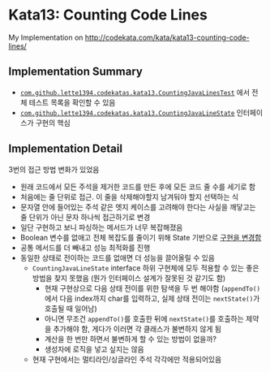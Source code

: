 # Kata13: Counting Code Lines

My Implementation on http://codekata.com/kata/kata13-counting-code-lines/

## Implementation Summary
- [`com.github.lette1394.codekatas.kata13.CountingJavaLinesTest`](https://github.com/lette1394/code-katas/blob/main/src/test/kotlin/com/github/lette1394/codekatas/kata13/CountingJavaLinesTest.kt) 에서 전체 테스트 목록을 확인할 수 있음
- [`com.github.lette1394.codekatas.kata13.CountingJavaLineState`](https://github.com/lette1394/code-katas/blob/main/src/main/kotlin/com/github/lette1394/codekatas/kata13/CountingJavaLineState.kt) 인터페이스가 구현의 핵심

## Implementation Detail
3번의 접근 방법 변화가 있었음

- 원래 코드에서 모든 주석을 제거한 코드를 만든 후에 모든 코드 줄 수를 세기로 함
- 처음에는 줄 단위로 접근. 이 줄을 삭제해야할지 남겨둬야 할지 선택하는 식
- 문자열 안에 들어있는 주석 같은 엣지 케이스를 고려해야 한다는 사실을 깨닿고는 줄 단위가 아닌 문자 하나씩 접근하기로 변경
- 일단 구현하고 보니 파싱하는 메서드가 너무 복잡해졌음
- Boolean 변수를 없애고 전체 복잡도를 줄이기 위해 State 기반으로 [구현을 변경함](https://github.com/lette1394/code-katas/commit/a5ed91a7037d154cd0900dda45512f5889b9bd31) 
- 공통 메서드를 더 빼내고 성능 최적화를 진행 
- 동일한 상태로 전이하는 코드를 없애면 더 성능을 끌어올릴 수 있음
  - `CountingJavaLineState` interface 하위 구현체에 모두 적용할 수 있는 좋은 방법을 찾지 못했음 (뭔가 인터페이스 설계가 잘못된 것 같기도 함)
    - 현재 구현상으로 다음 상태 전이를 위한 탐색을 두 번 해야함 (`appendTo()`에서 다음 index까지 char를 입력하고, 실제 상태 전이는 `nextState()`가 호출될 때 일어남)
    - 아니면 무조건 `appendTo()`를 호출한 뒤에 `nextState()`를 호출하는 제약을 추가해야 함, 게다가 이러면 각 클래스가 불변하지 않게 됨
    - 계산을 한 번만 하면서 불변하게 할 수 있는 방법이 없을까?
    - 생성자에 로직을 넣고 싶지는 않음
  - 현재 구현에서는 멀티라인/싱글라인 주석 각각에만 적용되어있음
